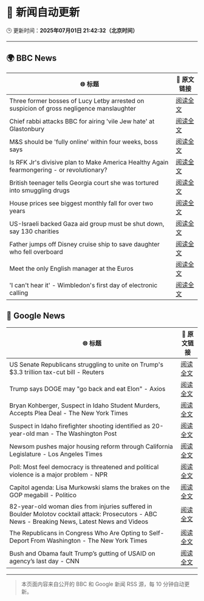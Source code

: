 # 🧠 新闻自动更新

🕒 更新时间：**2025年07月01日 21:42:32（北京时间）**

---

## 🌍 BBC News

| 🌐 标题 | 🔗 原文链接 |
|--------|-------------|
| Three former bosses of Lucy Letby arrested on suspicion of gross negligence manslaughter | [阅读全文](https://www.bbc.com/news/articles/c62ddkde7y5o) |
| Chief rabbi attacks BBC for airing 'vile Jew hate' at Glastonbury | [阅读全文](https://www.bbc.com/news/articles/c70rrld1nlpo) |
| M&S should be 'fully online' within four weeks, boss says | [阅读全文](https://www.bbc.com/news/articles/c9qxx34ngp5o) |
| Is RFK Jr's divisive plan to Make America Healthy Again fearmongering - or revolutionary? | [阅读全文](https://www.bbc.com/news/articles/ceq7jx3dlj9o) |
| British teenager tells Georgia court she was tortured into smuggling drugs | [阅读全文](https://www.bbc.com/news/articles/c3ennx3q9qqo) |
| House prices see biggest monthly fall for over two years | [阅读全文](https://www.bbc.com/news/articles/c9dggnl4391o) |
| US-Israeli backed Gaza aid group must be shut down, say 130 charities | [阅读全文](https://www.bbc.com/news/articles/cn5kk1w00xyo) |
| Father jumps off Disney cruise ship to save daughter who fell overboard | [阅读全文](https://www.bbc.com/news/articles/c6288v6j4y0o) |
| Meet the only English manager at the Euros | [阅读全文](https://www.bbc.com/sport/football/articles/cn0zwrzyzn0o) |
| 'I can't hear it' - Wimbledon's first day of electronic calling | [阅读全文](https://www.bbc.com/sport/tennis/articles/c4geedn44x1o) |

## 📰 Google News

| 🌐 标题 | 🔗 原文链接 |
|--------|-------------|
| US Senate Republicans struggling to unite on Trump's $3.3 trillion tax-cut bill - Reuters | [阅读全文](https://news.google.com/rss/articles/CBMitwFBVV95cUxOeGQyNmF0bzJpajR3XzQ1ZzZTZHR4ODItQ0ZGS19SRmxzVng4QWF4Q3lDMElYeWR0ZVBVdzludGtlYkppT1dNNlZrMGsteFpnMHVmMkU1NFBGUWFWVC1yV2dBWEIyY1lsVHdkWHhLODdhQ084eFpEdnR6MDFLeUJydE5HMUNpSU1JU0hqVUxBTGphejNVNDFvUjU4c001eDBlM1J3YzJ1ZC1ZTWRYZ1g0YXpMc2JKNDg?oc=5) |
| Trump says DOGE may "go back and eat Elon" - Axios | [阅读全文](https://news.google.com/rss/articles/CBMicEFVX3lxTE9pVWsyNm1Ud3Q1TjVMbjQ2Q0RhYWFOS0VxYklpTEh4eTZydUtLZkI2SkVDT3c4bDV1eDc1UElnSjI5NzIyYkJjQndhdFBVWHRwVjdOV2tzOHNJZHltY2paeFlya2ZZOVp4dDBWSWpjS2o?oc=5) |
| Bryan Kohberger, Suspect in Idaho Student Murders, Accepts Plea Deal - The New York Times | [阅读全文](https://news.google.com/rss/articles/CBMigwFBVV95cUxOenlUdkVrTkR0WnpMUXNrTTJTYXVoTVQ1cGN1LUJZQU1GWnR6NHNsQjIyMTZUWGlHMjRQRHcwVktLVG55cVpYdmlMSlN2S1FLRFhONnFnLUQ0Snh4TjB3QTQ2VG5OdlliN1ZmX1JDQVkwWVNtZEg4XzlkNEJKX252NWEzWQ?oc=5) |
| Suspect in Idaho firefighter shooting identified as 20-year-old man - The Washington Post | [阅读全文](https://news.google.com/rss/articles/CBMimwFBVV95cUxQcFUtZ2RldDJIZEFIMWpkNlhjQWRKVjJNR3R3eG96Mkc3UWM3SGdnMV9KdnhTeEFRSFRPTTF1SGRwc1ZvZlVKejlWcTF0NmtueDQ4YlBLX3RiWTNiT2VMZ093R012d2pSRjFlMDFTVnNfdGplbV9EdTY2dkt1elpLTEYtcmNEMGtaMGNpNlUxTG5Pc0JxdFFhQkp6MA?oc=5) |
| Newsom pushes major housing reform through California Legislature - Los Angeles Times | [阅读全文](https://news.google.com/rss/articles/CBMiuAFBVV95cUxPUDBYaVpJYVlHUXowalo2UlNEbnMwWVJxSHBxVDh6X0dhLThrUWktR0VFUDdpeFVWcjBTS1B5NERnbWpJblFpRWRHeHZEdVZMbHNwUVhaRU5YdFFYWjB3ajdRWkhHVm5NTVRuN3lLZWtZbTBMb29WdHZiQWo0eTFyaUVNamMtTFZLTWUzWkFCT2dBenZDTEJZQnhBOTlqWW9ndUk5TjI2UWdHYkUwc0FlSkpEQ0xxUnY4?oc=5) |
| Poll: Most feel democracy is threatened and political violence is a major problem - NPR | [阅读全文](https://news.google.com/rss/articles/CBMigwFBVV95cUxPZHFYSVBERG5ZV01uN1lSeVhlZGJKdW5HVFZZRjZ3Y0hBbGk4aGtQTk1hbVMzUk9Yb1dRb3k1WmNVXy1aSmVfZTZFS0lzYTcyS3NNaldTZEtVZnlwZGNLUWNueGpteV81ZDJTU00wd3FVcWVDTGNWUnBOY1hGSnFfWVMtZw?oc=5) |
| Capitol agenda: Lisa Murkowski slams the brakes on the GOP megabill - Politico | [阅读全文](https://news.google.com/rss/articles/CBMipwFBVV95cUxNSXFhcWtQNXVoSnNxcVUxSl9VTFAtMEVkQVNGakpqYl9BdHU3SVVETnJTRHVuVTFyVXE3cERsaGFWSUlJTk9oWXRTLTkxbXZGQ2ZsSUR0QXM4S1paMkdVWDNGZjFyYmJNUllkMGZfRTF1QlVWUTJGMkJPZ2VSYWJ4Mmx3WFVmX0pRcWdJNktnS2RkMW5vb3A1UzJoa0FpUzRtVENXckdqcw?oc=5) |
| 82-year-old woman dies from injuries suffered in Boulder Molotov cocktail attack: Prosecutors - ABC News - Breaking News, Latest News and Videos | [阅读全文](https://news.google.com/rss/articles/CBMingFBVV95cUxPWF9PZTR6RElFeE1mbm96a2s2TVF4OGlHdTRPandZVTFBaGw5WndITDBrbndzVjVXTWxiMWU4RUI1NGM0OURCdVBZYmtkdmFNbm03ZTFiRTczY3F2b1ZSWFY4ejVNTmlSVGhOUTZBeWc0Y3lVcWFqVjdtYWRycmJlUWFDblJ6TFFQenRUaVJPdEJGejFrN3k1dlpFdlNkd9IBowFBVV95cUxObWFiZERxMzRSSE41UmFfUlhQR2hJMm5DSEw4OTNtMVRsMlNIZ2dlX1ZvZWQyOEVQckNyczNnU1UxclRtRUttdmZDSXZsRGJNQjhpaWFwRVdYVlhQRWhTbGNJQ2ZiNnZMMUZZeG9jWGQ4NjVyUXVCdEp5NHZBYk9xYU5wZmpFdHFTUVZsV21qa0hMWWN1R284bWNleFY4dnphR2VJ?oc=5) |
| The Republicans in Congress Who Are Opting to Self-Deport From Washington - The New York Times | [阅读全文](https://news.google.com/rss/articles/CBMif0FVX3lxTFB1Sl9qNGdscHRPb0QtM0xLeDBkcXlXRDc5UkxCWlNVWUZKcFhTS1Q2VHZDam1xQkl1QXo1cjA3bmd3REJYTGlpVlJFTFh4empnV1lyeGxPYl9DaEhQYTYyd2JVNy1HdnNPOE9rNENiMXRZY1J6VFJiLTBTMWtQdEU?oc=5) |
| Bush and Obama fault Trump’s gutting of USAID on agency’s last day - CNN | [阅读全文](https://news.google.com/rss/articles/CBMib0FVX3lxTE5URFVLUkJwcGUyOU1WV1o3MjBPTUU1dTZITlhIT1IzcGJqa3cxMTdQa3M4NkZ4dnY3emhCbHZkcjFYLW13MnBqQmg5b2lLNXJXZVdpXzU0bzl4cFMzSmFaUF9LNllXTkZpWjU0dWdFQdIBdEFVX3lxTE1zOUg1eFJLWllEMWtHNWNueTBNSlB6OEFJcUdiZGQ5WXFPWWpfTmsyT2JocEdEeU1DVjlOMFh4T3phd2RmU2luSDM1YmYxZ1lpakFlem5mNFJ2MEgtNTI2NmFMWWZWaU9zbGtueTBlQmpybEY2?oc=5) |

---
> 本页面内容来自公开的 BBC 和 Google 新闻 RSS 源，每 10 分钟自动更新。